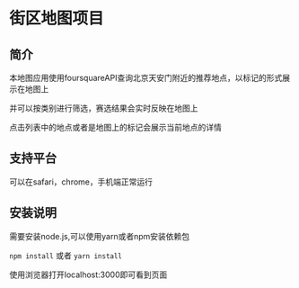 # 街区地图项目

## 简介

本地图应用使用foursquareAPI查询北京天安门附近的推荐地点，以标记的形式展示在地图上

并可以按类别进行筛选，赛选结果会实时反映在地图上

点击列表中的地点或者是地图上的标记会展示当前地点的详情

## 支持平台

可以在safari，chrome，手机端正常运行

## 安装说明

需要安装node.js,可以使用yarn或者npm安装依赖包

`npm install` 或者 `yarn install`

使用浏览器打开localhost:3000即可看到页面

